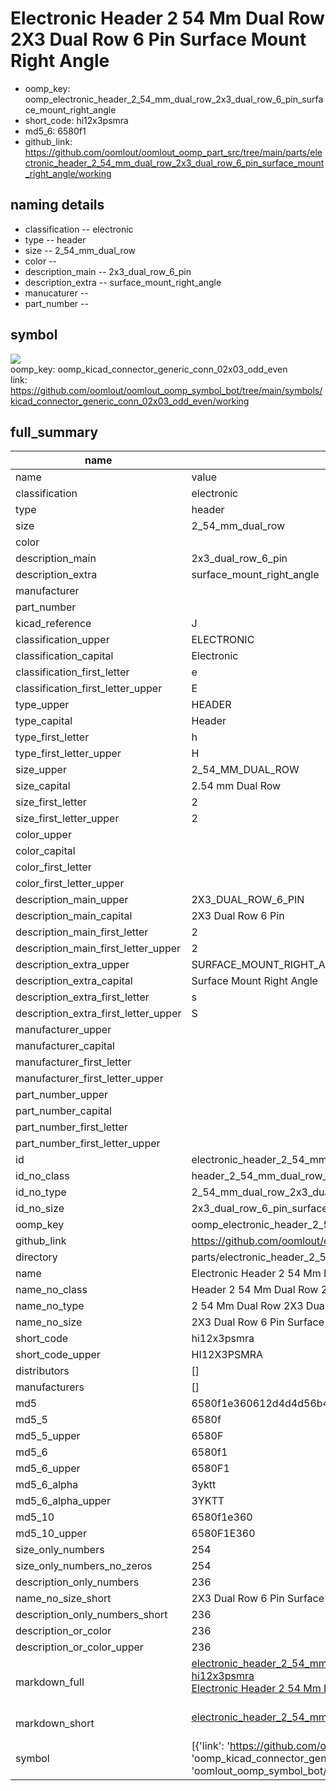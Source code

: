 # Electronic Header 2 54 Mm Dual Row 2X3 Dual Row 6 Pin Surface Mount Right Angle

  
* oomp_key: oomp_electronic_header_2_54_mm_dual_row_2x3_dual_row_6_pin_surface_mount_right_angle 
* short_code: hi12x3psmra
* md5_6: 6580f1  
* github_link: https://github.com/oomlout/oomlout_oomp_part_src/tree/main/parts/electronic_header_2_54_mm_dual_row_2x3_dual_row_6_pin_surface_mount_right_angle/working  
## naming details
* classification -- electronic
* type -- header
* size -- 2_54_mm_dual_row
* color -- 
* description_main -- 2x3_dual_row_6_pin
* description_extra -- surface_mount_right_angle
* manucaturer -- 
* part_number -- 



## symbol

![](symbol/{index}}/working/working_600.png)  
oomp_key: oomp_kicad_connector_generic_conn_02x03_odd_even  
link: https://github.com/oomlout/oomlout_oomp_symbol_bot/tree/main/symbols/kicad_connector_generic_conn_02x03_odd_even/working  


## full_summary
| name | value | 
| --- | --- | 
| name | value | 
| classification | electronic | 
| type | header | 
| size | 2_54_mm_dual_row | 
| color |  | 
| description_main | 2x3_dual_row_6_pin | 
| description_extra | surface_mount_right_angle | 
| manufacturer |  | 
| part_number |  | 
| kicad_reference | J | 
| classification_upper | ELECTRONIC | 
| classification_capital | Electronic | 
| classification_first_letter | e | 
| classification_first_letter_upper | E | 
| type_upper | HEADER | 
| type_capital | Header | 
| type_first_letter | h | 
| type_first_letter_upper | H | 
| size_upper | 2_54_MM_DUAL_ROW | 
| size_capital | 2.54 mm Dual Row | 
| size_first_letter | 2 | 
| size_first_letter_upper | 2 | 
| color_upper |  | 
| color_capital |  | 
| color_first_letter |  | 
| color_first_letter_upper |  | 
| description_main_upper | 2X3_DUAL_ROW_6_PIN | 
| description_main_capital | 2X3 Dual Row 6 Pin | 
| description_main_first_letter | 2 | 
| description_main_first_letter_upper | 2 | 
| description_extra_upper | SURFACE_MOUNT_RIGHT_ANGLE | 
| description_extra_capital | Surface Mount Right Angle | 
| description_extra_first_letter | s | 
| description_extra_first_letter_upper | S | 
| manufacturer_upper |  | 
| manufacturer_capital |  | 
| manufacturer_first_letter |  | 
| manufacturer_first_letter_upper |  | 
| part_number_upper |  | 
| part_number_capital |  | 
| part_number_first_letter |  | 
| part_number_first_letter_upper |  | 
| id | electronic_header_2_54_mm_dual_row_2x3_dual_row_6_pin_surface_mount_right_angle | 
| id_no_class | header_2_54_mm_dual_row_2x3_dual_row_6_pin_surface_mount_right_angle | 
| id_no_type | 2_54_mm_dual_row_2x3_dual_row_6_pin_surface_mount_right_angle | 
| id_no_size | 2x3_dual_row_6_pin_surface_mount_right_angle | 
| oomp_key | oomp_electronic_header_2_54_mm_dual_row_2x3_dual_row_6_pin_surface_mount_right_angle | 
| github_link | https://github.com/oomlout/oomlout_oomp_part_src/tree/main/parts/electronic_header_2_54_mm_dual_row_2x3_dual_row_6_pin_surface_mount_right_angle/working | 
| directory | parts/electronic_header_2_54_mm_dual_row_2x3_dual_row_6_pin_surface_mount_right_angle | 
| name | Electronic Header 2 54 Mm Dual Row 2X3 Dual Row 6 Pin Surface Mount Right Angle | 
| name_no_class | Header 2 54 Mm Dual Row 2X3 Dual Row 6 Pin Surface Mount Right Angle | 
| name_no_type | 2 54 Mm Dual Row 2X3 Dual Row 6 Pin Surface Mount Right Angle | 
| name_no_size | 2X3 Dual Row 6 Pin Surface Mount Right Angle | 
| short_code | hi12x3psmra | 
| short_code_upper | HI12X3PSMRA | 
| distributors | [] | 
| manufacturers | [] | 
| md5 | 6580f1e360612d4d4d56b403a46ccf6b | 
| md5_5 | 6580f | 
| md5_5_upper | 6580F | 
| md5_6 | 6580f1 | 
| md5_6_upper | 6580F1 | 
| md5_6_alpha | 3yktt | 
| md5_6_alpha_upper | 3YKTT | 
| md5_10 | 6580f1e360 | 
| md5_10_upper | 6580F1E360 | 
| size_only_numbers | 254 | 
| size_only_numbers_no_zeros | 254 | 
| description_only_numbers | 236 | 
| name_no_size_short | 2X3 Dual Row 6 Pin Surface Mount Right Angle | 
| description_only_numbers_short | 236 | 
| description_or_color | 236 | 
| description_or_color_upper | 236 | 
| markdown_full | [electronic_header_2_54_mm_dual_row_2x3_dual_row_6_pin_surface_mount_right_angle](https://github.com/oomlout/oomlout_oomp_part_src/tree/main/parts/electronic_header_2_54_mm_dual_row_2x3_dual_row_6_pin_surface_mount_right_angle/working)<br>[hi12x3psmra](https://github.com/oomlout/oomlout_oomp_part_src/tree/main/parts/electronic_header_2_54_mm_dual_row_2x3_dual_row_6_pin_surface_mount_right_angle/working)<br>[Electronic Header 2 54 Mm Dual Row 2X3 Dual Row 6 Pin Surface Mount Right Angle](https://github.com/oomlout/oomlout_oomp_part_src/tree/main/parts/electronic_header_2_54_mm_dual_row_2x3_dual_row_6_pin_surface_mount_right_angle/working)<br><br> | 
| markdown_short | [electronic_header_2_54_mm_dual_row_2x3_dual_row_6_pin_surface_mount_right_angle](https://github.com/oomlout/oomlout_oomp_part_src/tree/main/parts/electronic_header_2_54_mm_dual_row_2x3_dual_row_6_pin_surface_mount_right_angle/working)<br><br> | 
| symbol | [{'link': 'https://github.com/oomlout/oomlout_oomp_symbol_bot/tree/main/symbols/kicad_connector_generic_conn_02x03_odd_even', 'oomp_key': 'oomp_kicad_connector_generic_conn_02x03_odd_even', 'directory': 'oomlout_oomp_symbol_bot/symbols/kicad_connector_generic_conn_02x03_odd_even//working/working.kicad_sym', 'index': 0}] | 
